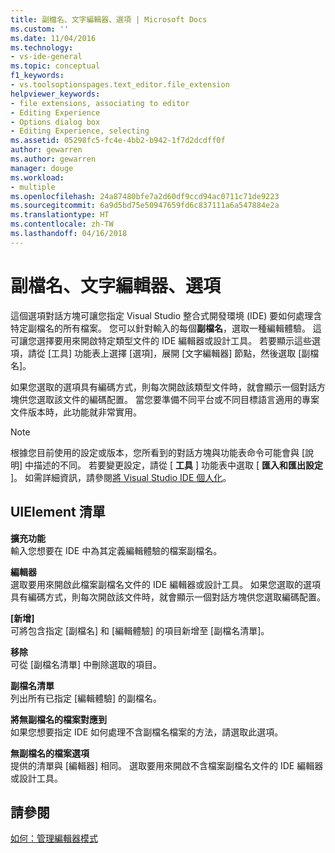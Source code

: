 ```yaml
---
title: 副檔名、文字編輯器、選項 | Microsoft Docs
ms.custom: ''
ms.date: 11/04/2016
ms.technology:
- vs-ide-general
ms.topic: conceptual
f1_keywords:
- vs.toolsoptionspages.text_editor.file_extension
helpviewer_keywords:
- file extensions, associating to editor
- Editing Experience
- Options dialog box
- Editing Experience, selecting
ms.assetid: 05298fc5-fc4e-4bb2-b942-1f7d2dcdff0f
author: gewarren
ms.author: gewarren
manager: douge
ms.workload:
- multiple
ms.openlocfilehash: 24a87480bfe7a2d60df9ccd94ac0711c71de9223
ms.sourcegitcommit: 6a9d5bd75e50947659fd6c837111a6a547884e2a
ms.translationtype: HT
ms.contentlocale: zh-TW
ms.lasthandoff: 04/16/2018
---
```

# <a name="options-text-editor-file-extension"></a>副檔名、文字編輯器、選項
這個選項對話方塊可讓您指定 Visual Studio 整合式開發環境 (IDE) 要如何處理含特定副檔名的所有檔案。 您可以針對輸入的每個**副檔名**，選取一種編輯體驗。 這可讓您選擇要用來開啟特定類型文件的 IDE 編輯器或設計工具。 若要顯示這些選項，請從 [工具] 功能表上選擇 [選項]，展開 [文字編輯器] 節點，然後選取 [副檔名]。  
  
 如果您選取的選項具有編碼方式，則每次開啟該類型文件時，就會顯示一個對話方塊供您選取該文件的編碼配置。 當您要準備不同平台或不同目標語言適用的專案文件版本時，此功能就非常實用。  
  
> [!NOTE]
>  根據您目前使用的設定或版本，您所看到的對話方塊與功能表命令可能會與 [說明] 中描述的不同。 若要變更設定，請從 [ **工具** ] 功能表中選取 [ **匯入和匯出設定** ]。 如需詳細資訊，請參閱[將 Visual Studio IDE 個人化](../../ide/personalizing-the-visual-studio-ide.md)。  
  
## <a name="uielement-list"></a>UIElement 清單  
 **擴充功能**  
 輸入您想要在 IDE 中為其定義編輯體驗的檔案副檔名。  
  
 **編輯器**  
 選取要用來開啟此檔案副檔名文件的 IDE 編輯器或設計工具。 如果您選取的選項具有編碼方式，則每次開啟該文件時，就會顯示一個對話方塊供您選取編碼配置。  
  
 **[新增]**  
 可將包含指定 [副檔名] 和 [編輯體驗] 的項目新增至 [副檔名清單]。  
  
 **移除**  
 可從 [副檔名清單] 中刪除選取的項目。  
  
 **副檔名清單**  
 列出所有已指定 [編輯體驗] 的副檔名。  
  
 **將無副檔名的檔案對應到**  
 如果您想要指定 IDE 如何處理不含副檔名檔案的方法，請選取此選項。  
  
 **無副檔名的檔案選項**  
 提供的清單與 [編輯器] 相同。 選取要用來開啟不含檔案副檔名文件的 IDE 編輯器或設計工具。  
  
## <a name="see-also"></a>請參閱  
 [如何：管理編輯器模式](../../ide/how-to-manage-editor-modes.md)